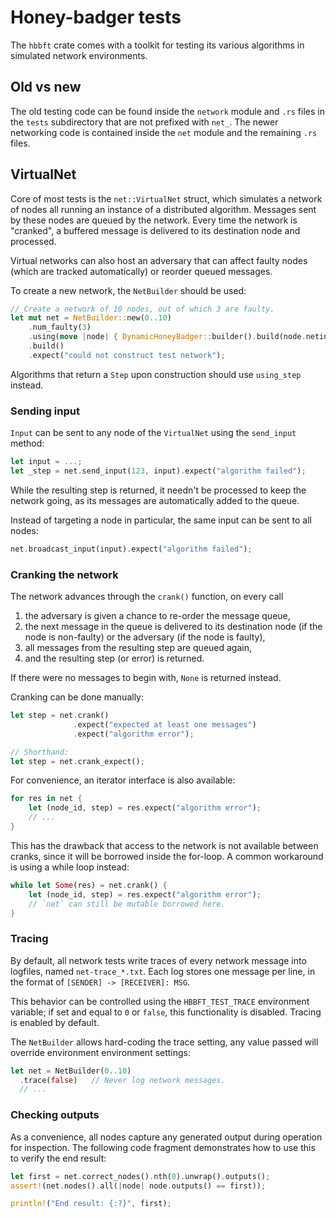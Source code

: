 # Honey-badger tests

The `hbbft` crate comes with a toolkit for testing its various algorithms in simulated network environments.

## Old vs new

The old testing code can be found inside the `network` module and `.rs` files in the `tests` subdirectory that are not prefixed with `net_`. The newer networking code is contained inside the `net` module and the remaining `.rs` files.

## VirtualNet

Core of most tests is the `net::VirtualNet` struct, which simulates a network of nodes all running an instance of a distributed algorithm. Messages sent by these nodes are queued by the network. Every time the network is "cranked", a buffered message is delivered to its destination node and processed.

Virtual networks can also host an adversary that can affect faulty nodes (which are tracked automatically) or reorder queued messages.

To create a new network, the `NetBuilder` should be used:

```rust
// Create a network of 10 nodes, out of which 3 are faulty.
let mut net = NetBuilder::new(0..10)
    .num_faulty(3)
    .using(move |node| { DynamicHoneyBadger::builder().build(node.netinfo) })
    .build()
    .expect("could not construct test network");
```

Algorithms that return a `Step` upon construction should use `using_step` instead.

### Sending input

`Input` can be sent to any node of the `VirtualNet` using the `send_input` method:

```rust
let input = ...;
let _step = net.send_input(123, input).expect("algorithm failed");
```

While the resulting step is returned, it needn't be processed to keep the network going, as its messages are automatically added to the queue.

Instead of targeting a node in particular, the same input can be sent to all nodes:

```rust
net.broadcast_input(input).expect("algorithm failed");
```

### Cranking the network

The network advances through the `crank()` function, on every call

1. the adversary is given a chance to re-order the message queue,
1. the next message in the queue is delivered to its destination node (if the node is non-faulty) or the adversary (if the node is faulty),
1. all messages from the resulting step are queued again,
1. and the resulting step (or error) is returned.

If there were no messages to begin with, `None` is returned instead.

Cranking can be done manually:

```rust
let step = net.crank()
              .expect("expected at least one messages")
              .expect("algorithm error");

// Shorthand:
let step = net.crank_expect();
```

For convenience, an iterator interface is also available:

```rust
for res in net {
    let (node_id, step) = res.expect("algorithm error");
    // ...
}
```

This has the drawback that access to the network is not available between cranks, since it will be borrowed inside the for-loop. A common workaround is using a while loop instead:

```rust
while let Some(res) = net.crank() {
    let (node_id, step) = res.expect("algorithm error");
    // `net` can still be mutable borrowed here.
}
```

### Tracing

By default, all network tests write traces of every network message into logfiles, named `net-trace_*.txt`. Each log stores one message per line, in the format of `[SENDER] -> [RECEIVER]: MSG`.

This behavior can be controlled using the `HBBFT_TEST_TRACE` environment variable; if set and equal to `0` or `false`, this functionality is disabled. Tracing is enabled by default.

The `NetBuilder` allows hard-coding the trace setting, any value passed will override environment environment settings:

```rust
let net = NetBuilder(0..10)
  .trace(false)   // Never log network messages.
  // ...
```

### Checking outputs

As a convenience, all nodes capture any generated output during operation for inspection. The following code fragment demonstrates how to use this to verify the end result:

```rust
let first = net.correct_nodes().nth(0).unwrap().outputs();
assert!(net.nodes().all(|node| node.outputs() == first));

println!("End result: {:?}", first);
```
